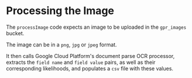 # Processing the Image
The `processImage` code expects an image to be uploaded in the `gpr_images` bucket.

The image can be in a `png`, `jpg` or  `jpeg` format.

It then calls Google Cloud Platform's document parse OCR processor, extracts the `field name` and 
`field value` pairs, as well as their corresponding likelihoods, and populates a `csv` file with these values.
